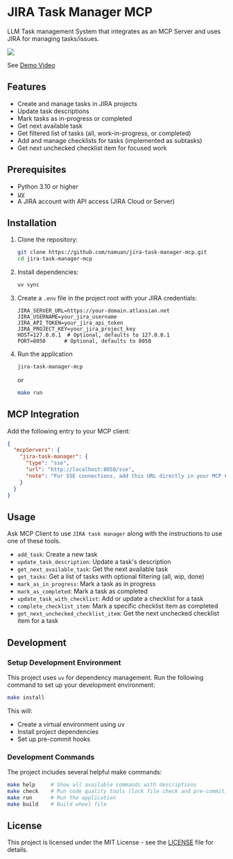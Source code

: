 # JIRA Task Manager MCP

LLM Task management System that integrates as an MCP Server and uses JIRA for managing tasks/issues.

![](assets/jira-task-manager-mcp-screenshot.png)

See [Demo Video](https://x.com/namuan_twt/status/1949216924765753409)

## Features

- Create and manage tasks in JIRA projects
- Update task descriptions
- Mark tasks as in-progress or completed
- Get next available task
- Get filtered list of tasks (all, work-in-progress, or completed)
- Add and manage checklists for tasks (implemented as subtasks)
- Get next unchecked checklist item for focused work

## Prerequisites

- Python 3.10 or higher
- [uv](https://github.com/astral-sh/uv)
- A JIRA account with API access (JIRA Cloud or Server)

## Installation

1. Clone the repository:

   ```bash
   git clone https://github.com/namuan/jira-task-manager-mcp.git
   cd jira-task-manager-mcp
   ```

2. Install dependencies:

   ```bash
   uv sync
   ```

3. Create a `.env` file in the project root with your JIRA credentials:

   ```env
   JIRA_SERVER_URL=https://your-domain.atlassian.net
   JIRA_USERNAME=your_jira_username
   JIRA_API_TOKEN=your_jira_api_token
   JIRA_PROJECT_KEY=your_jira_project_key
   HOST=127.0.0.1  # Optional, defaults to 127.0.0.1
   PORT=8050      # Optional, defaults to 8050
   ```

4. Run the application

   ```bash
   jira-task-manager-mcp
   ```

   or

   ```bash
   make run
   ```

## MCP Integration

Add the following entry to your MCP client:

```json
{
  "mcpServers": {
    "jira-task-manager": {
      "type": "sse",
      "url": "http://localhost:8050/sse",
      "note": "For SSE connections, add this URL directly in your MCP Client"
    }
  }
}
```

## Usage

Ask MCP Client to use `JIRA task manager` along with the instructions to use one of these tools.

- `add_task`: Create a new task
- `update_task_description`: Update a task's description
- `get_next_available_task`: Get the next available task
- `get_tasks`: Get a list of tasks with optional filtering (all, wip, done)
- `mark_as_in_progress`: Mark a task as in progress
- `mark_as_completed`: Mark a task as completed
- `update_task_with_checklist`: Add or update a checklist for a task
- `complete_checklist_item`: Mark a specific checklist item as completed
- `get_next_unchecked_checklist_item`: Get the next unchecked checklist item for a task

## Development

### Setup Development Environment

This project uses `uv` for dependency management. Run the following command to set up your development environment:

```bash
make install
```

This will:

- Create a virtual environment using uv
- Install project dependencies
- Set up pre-commit hooks

### Development Commands

The project includes several helpful make commands:

```bash
make help     # Show all available commands with descriptions
make check    # Run code quality tools (lock file check and pre-commit)
make run      # Run the application
make build    # Build wheel file
```

## License

This project is licensed under the MIT License - see the [LICENSE](LICENSE) file for details.

